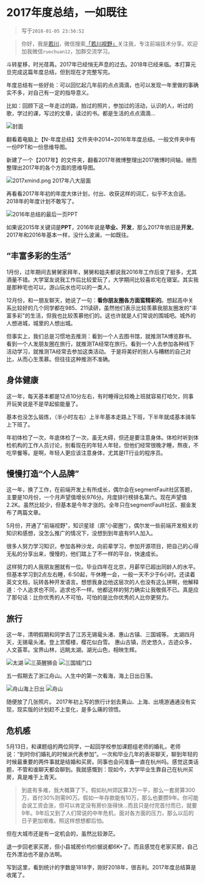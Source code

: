 # 2017年度总结，一如既往

>写于`2018-01-05 23:56:52`

>你好，我是[若川](https://lxchuan12.gitee.io)，微信搜索[「若川视野」](https://mp.weixin.qq.com/s/c3hFML3XN9KCUetDOZd-DQ)关注我，专注前端技术分享。欢迎加我微信`ruochuan12`，加群交流学习。

斗转星移，时光荏苒。2017年已经悄无声息的过去。2018年已经来临。本打算元旦完成这篇年度总结，但到现在才完整写完。

年度总结有一些好处：可以回忆起几年前的点点滴滴，也可以发现一年里做的事确实不多，对自己有一定的指导意义。

比如：回顾下这一年走过的路，拍过的照片，参加过的活动，认识的人，听过的歌，学过的课，写过的文章，读过的书。都是生活的点点滴滴...

![封面](./2017-cover.png)

翻看着电脑上【N-年度总结】文件夹中2014~2016年年度总结。一般文件夹中有一份PPT和一份思维导图。

新建了一个【2017年】的文件夹，翻看2017年微博整理出2017微博时间轴，继而整理出2017年的各个方面的思维导图。

![2017xmind.png 2017年八大层面](./2017xmind.png)

再看看2017年年初的年度大体计划，付出、收获这样的词汇，似乎不太合适。2018年的年度计划不敢写了。

![2016年总结的最后一页PPT](./2017plan.jpg)

如果说2015年关键词是**PPT**，2016年说是**毕业、开发**，那么2017年依旧是**开发**。2017年和2016年基本一样，没什么波澜，一如既往。

## “丰富多彩的生活”

1月份，过年期间去舅舅家拜年，舅舅和姐夫都说我2016年工作后变了挺多，尤其酒量不错。大学室友说我工作后比较爱玩了，大学期间比较喜欢宅在寝室。其实我是那种宅也可以，游山玩水也可以的一类人。

12月份，和一朋友聊天，她说了一句：**看你朋友圈各方面蛮精彩的**。想起高中关系比较好的几个同学都在985、211读研，虽然他们表示比较羡慕我朋友圈发的"丰富多彩"的生活，但我也比较羡慕他们的。这也许就是人们常说的围城吧。城外的人想进城，城里的人想出城。

但事实上，我们总是习惯地去推测：看到一个人去图书馆，就推测TA博览群书。看到一个人发朋友圈在旅行，就推测TA经常在旅行。看到一个人去参加各种线下活动学习，就推测TA经常去参加这类活动。
于是将美好的别人与糟糕的自己对比，从而心生羡慕。但往往这种推测不准确。

## 身体健康

这一年，每天基本都是12点10分左右，有时睡得比较晚上班就容易打哈欠，同事开玩笑说是不是早起偷能量了。

基本也没怎么锻炼，（半小时左右）上半年基本走路上下班，下半年就成基本骑车上下班了。

年初体检了一次，年底体检了一次，虽无大碍，但还是要注意身体。体检时听到体检机构的工作人员讨论，别看现在的年轻人年轻，但他们经常很晚才睡，熬夜，不吃早餐等。是啊，年轻人更应该注意身体，尤其是IT行业的程序员。

## 慢慢打造“个人品牌”

这一年，换了工作，在前端开发上有所成长，偶尔会在segmentFault社区答题，主要是10月份，一个月声望值增长976分。月度排行榜排名第六。现在声望值2.2K。虽然比较少，但基本是今年才涨的。全年只在segmentFault社区、掘金发布了两篇文章。

5月份，开通了“前端视野”，知识星球（原“小密圈”），偶尔发一些前端开发相关的知识和感想，没怎么推广的情况下，没想到到年底有91人加入。

很多人努力学习知识，参加各种沙龙，向前辈学习，参加开源项目，把自己的心得无私的分享出来，慢慢的，他们踏上了不一样的平台，快速成长。

这样努力的人我朋友圈就有一位。毕业四年在北京，月薪早已超出同龄人的水平。但基本学习到2点左右睡，6:50起，午休睡一会，一般一天不少于6小时。还读着英文文档，玩转各种开发语言。想想我身边他这层次的人也没有这么拼啊，他解释道：个人追求也不同，追求也不一样。他都这样的努力确实让我敬佩不已。真是应了那句话：比你优秀的人不可怕，可怕的是比你优秀的人比你更努力。

## 旅行

这一年，清明假期和同学去了江苏无锡鼋头渚、惠山古镇、三国城等。
太湖四月天，无锡鼋头渚。登上赏樱楼，樱花似白雪。
惠山古镇，历史悠久，古迹众多，人文荟萃。宝界山林，远眺太湖。湖光山色，相映生辉。

![太湖](./img1.jpg)
![三英醒狮会](./img2.jpg)
![三国城门口](./img3.jpg)

五一假期去了浙江舟山。人生中的第一次看海，海上日出日落。

![舟山海上日出](./img4.jpg)
![舟山](./img5.jpg)

随便放了几张照片。
2017年初上写的旅行计划去黄山、上海、出境游通通没有实现，现实版的计划赶不上变化，是多么痛的领悟。

## 危机感

5月13日，和课题组的两位同学，一起回学校参加课题组老师的婚礼，老师说：“到时你们婚礼的时候派代表参加”。一次和毕业几年的表哥聊天，聊到年轻的时候最重要的两件事就是结婚和买房。同事也会问准备一直在杭州吗。感觉这类话题，不管和谁聊天都会聊到。我就感慨到：现如今，大学毕业生靠自己在杭州买房，真是难于上青天。

>到底有多难，我大概算了下。假如杭州郊区算3万一平，那么一套房算300万，首付30%则需90万。假如一年存款能有10万，那么也要攒9年。你可能会说工资会涨，但可以肯定没有房价涨得快...而且只是付完首付而已，就要9年。9年后又到了人们常说的中年危机，面对各方面的压力，那么以后的日子更加艰难。照这样想想都后怕。

但在大城市还是有一定机会的，虽然比较渺茫。

退一步回老家买房，但小县城房价均价据说都6K+了。而且感觉在老家买房，自己在外漂泊也不是办法啊。

写到这里，看到统计的字数是1818字，刚好2018年，很吉利。2017年度总结算是收尾了。
